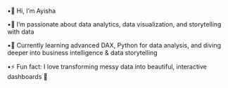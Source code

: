 •👋 Hi, I’m Ayisha

•👀 I’m passionate about data analytics, data visualization, and storytelling with data

•🌱 Currently learning advanced DAX, Python for data analysis, and diving deeper into business intelligence & data storytelling

•⚡ Fun fact: I love transforming messy data into beautiful, interactive dashboards 💖

<!---
ZoyaAysha/ZoyaAysha is a ✨ special ✨ repository because its `README.md` (this file) appears on your GitHub profile.
You can click the Preview link to take a look at your changes.
--->

